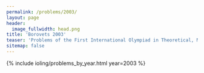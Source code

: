```yaml
---
permalink: /problems/2003/
layout: page
header:
  image_fullwidth: head.png
title: 'Borovets 2003'
teaser: 'Problems of the First International Olympiad in Theoretical, Mathematical and Applied Linguistics'
sitemap: false
---
```


{% include ioling/problems_by_year.html year=2003 %}